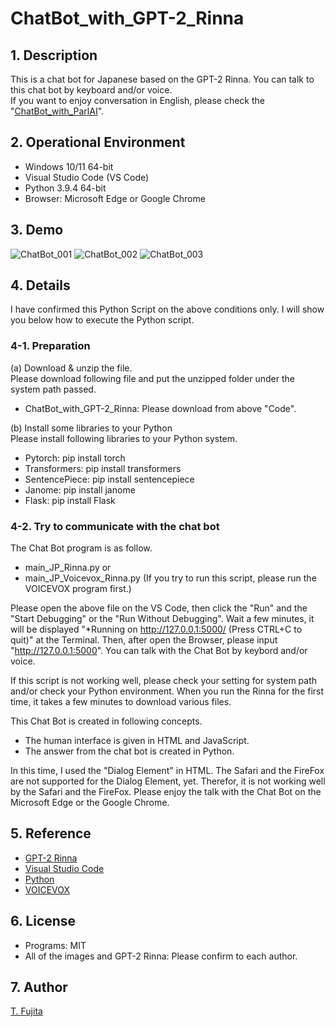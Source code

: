 # ChatBot_with_GPT-2_Rinna

## 1. Description
This is a chat bot for Japanese based on the GPT-2 Rinna. You can talk to this chat bot by keyboard and/or voice.  
If you want to enjoy conversation in English, please check the "[ChatBot_with_ParlAI](https://github.com/To-Fujita/ChatBot_with_ParlAI)".

## 2. Operational Environment
- Windows 10/11 64-bit
- Visual Studio Code (VS Code)
- Python 3.9.4 64-bit
- Browser: Microsoft Edge or Google Chrome

## 3. Demo
![ChatBot_001](https://to-fujita.github.io/Images/Rinna_01.png "Images for ChatBot")
![ChatBot_002](https://to-fujita.github.io/Images/Rinna_02.png "Images for ChatBot")
![ChatBot_003](https://to-fujita.github.io/Images/Rinna_03.png "Images for ChatBot")

## 4. Details
I have confirmed this Python Script on the above conditions only. I will show you below how to execute the Python script.

### 4-1. Preparation
(a) Download & unzip the file.  
Please download following file and put the unzipped folder under the system path passed.
- ChatBot_with_GPT-2_Rinna: Please download from above "Code".

(b) Install some libraries to your Python  
Please install following libraries to your Python system.
- Pytorch: pip install torch
- Transformers: pip install transformers
- SentencePiece: pip install sentencepiece
- Janome: pip install janome
- Flask: pip install Flask

### 4-2. Try to communicate with the chat bot
The  Chat Bot program is as follow.
- main_JP_Rinna.py
  or
- main_JP_Voicevox_Rinna.py (If you try to run this script, please run the VOICEVOX program first.)

Please open the above file on the VS Code, then click the "Run" and the "Start Debugging" or the "Run Without Debugging". Wait a few minutes, it will be displayed "*Running on http://127.0.0.1:5000/ (Press CTRL+C to quit)" at the Terminal.
Then, after open the Browser, please input "http://127.0.0.1:5000". You can talk with the Chat Bot by keybord and/or voice.
  
If this script is not working well, please check your setting for system path and/or check your Python environment.
When you run the Rinna for the first time, it takes a few minutes to download various files. 
  
This Chat Bot is created in following concepts.
- The human interface is given in HTML and JavaScript.
- The answer from the chat bot is created in Python.

In this time, I used the "Dialog Element" in HTML. The Safari and the FireFox are not supported for the Dialog Element, yet. Therefor, it is not working well by the Safari and the FireFox. Please enjoy the talk with the Chat Bot on the Microsoft Edge or the Google Chrome.

## 5. Reference
- [GPT-2 Rinna](https://rinna.co.jp/)
- [Visual Studio Code](https://code.visualstudio.com/)
- [Python](https://www.python.org/)
- [VOICEVOX](https://voicevox.hiroshiba.jp/)

## 6. License
- Programs: MIT
- All of the images and GPT-2 Rinna: Please confirm to each author.

## 7. Author
[T. Fujita](https://github.com/To-Fujita)
